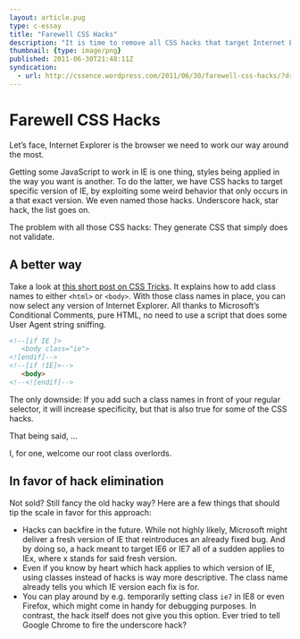 ```yaml
---
layout: article.pug
type: c-essay
title: "Farewell CSS Hacks"
description: "It is time to remove all CSS hacks that target Internet Explorer."
thumbnail: {type: image/png}
published: 2011-06-30T21:48:11Z
syndication:
  - url: http://cssence.wordpress.com/2011/06/30/farewell-css-hacks/?draft
---
```


# Farewell CSS Hacks

Let’s face, Internet Explorer is the browser we need to work our way around the most.

Getting some JavaScript to work in IE is one thing, styles being applied in the way you want is another. To do the latter, we have CSS hacks to target specific version of IE, by exploiting some weird behavior that only occurs in a that exact version. We even named those hacks. Underscore hack, star hack, the list goes on.

The problem with all those CSS hacks: They generate CSS that simply does not validate.

## A better way

Take a look at [this short post on CSS Tricks](https://css-tricks.com/snippets/html/add-body-class-just-for-ie/). It explains how to add class names to either `<html>` or `<body>`. With those class names in place, you can now select any version of Internet Explorer. All thanks to Microsoft’s Conditional Comments, pure HTML, no need to use a script that does some User Agent string sniffing.

```html
<!--[if IE ]>
   <body class="ie">
<![endif]-->
<!--[if !IE]>-->
   <body>
<!--<![endif]-->
```

The only downside: If you add such a class names in front of your regular selector, it will increase specificity, but that is also true for some of the CSS hacks.

That being said, …

I, for one, welcome our root class overlords.

## In favor of hack elimination

Not sold? Still fancy the old hacky way? Here are a few things that should tip the scale in favor for this approach:

* Hacks can backfire in the future. While not highly likely, Microsoft might deliver a fresh version of IE that reintroduces an already fixed bug. And by doing so, a hack meant to target IE6 or IE7 all of a sudden applies to IEx, where x stands for said fresh version.
* Even if you know by heart which hack applies to which version of IE, using classes instead of hacks is way more descriptive. The class name already tells you which IE version each fix is for.
* You can play around by e.g. temporarily setting class `ie7` in IE8 or even Firefox, which might come in handy for debugging purposes. In contrast, the hack itself does not give you this option. Ever tried to tell Google Chrome to fire the underscore hack?
